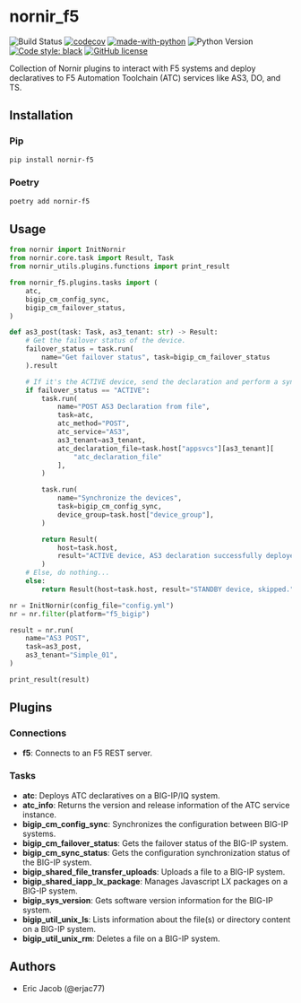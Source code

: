 # nornir_f5

![Build Status](https://github.com/erjac77/nornir_f5/workflows/test/badge.svg)
[![codecov](https://codecov.io/gh/erjac77/nornir_f5/branch/master/graph/badge.svg?token=XXIASNEDFR)](https://codecov.io/gh/erjac77/nornir_f5)
[![made-with-python](https://img.shields.io/badge/Made%20with-Python-1f425f.svg)](https://www.python.org/)
![Python Version](https://img.shields.io/badge/python-3.6+-blue.svg)
[![Code style: black](https://img.shields.io/badge/code%20style-black-000000.svg)](https://github.com/psf/black)
[![GitHub license](https://img.shields.io/github/license/erjac77/nornir_f5.svg)](https://github.com/erjac77/nornir_f5/blob/master/LICENSE)

Collection of Nornir plugins to interact with F5 systems and deploy declaratives to F5 Automation Toolchain (ATC) services like AS3, DO, and TS.

## Installation

### Pip

```bash
pip install nornir-f5
```

### Poetry

```bash
poetry add nornir-f5
```

## Usage

```python
from nornir import InitNornir
from nornir.core.task import Result, Task
from nornir_utils.plugins.functions import print_result

from nornir_f5.plugins.tasks import (
    atc,
    bigip_cm_config_sync,
    bigip_cm_failover_status,
)

def as3_post(task: Task, as3_tenant: str) -> Result:
    # Get the failover status of the device.
    failover_status = task.run(
        name="Get failover status", task=bigip_cm_failover_status
    ).result

    # If it's the ACTIVE device, send the declaration and perform a sync.
    if failover_status == "ACTIVE":
        task.run(
            name="POST AS3 Declaration from file",
            task=atc,
            atc_method="POST",
            atc_service="AS3",
            as3_tenant=as3_tenant,
            atc_declaration_file=task.host["appsvcs"][as3_tenant][
                "atc_declaration_file"
            ],
        )

        task.run(
            name="Synchronize the devices",
            task=bigip_cm_config_sync,
            device_group=task.host["device_group"],
        )

        return Result(
            host=task.host,
            result="ACTIVE device, AS3 declaration successfully deployed.",
        )
    # Else, do nothing...
    else:
        return Result(host=task.host, result="STANDBY device, skipped.")

nr = InitNornir(config_file="config.yml")
nr = nr.filter(platform="f5_bigip")

result = nr.run(
    name="AS3 POST",
    task=as3_post,
    as3_tenant="Simple_01",
)

print_result(result)
```

## Plugins

### Connections

* __f5__: Connects to an F5 REST server.

### Tasks

* __atc__: Deploys ATC declaratives on a BIG-IP/IQ system.
* __atc_info__: Returns the version and release information of the ATC service instance.
* __bigip_cm_config_sync__: Synchronizes the configuration between BIG-IP systems.
* __bigip_cm_failover_status__: Gets the failover status of the BIG-IP system.
* __bigip_cm_sync_status__: Gets the configuration synchronization status of the BIG-IP system.
* __bigip_shared_file_transfer_uploads__: Uploads a file to a BIG-IP system.
* __bigip_shared_iapp_lx_package__: Manages Javascript LX packages on a BIG-IP system.
* __bigip_sys_version__: Gets software version information for the BIG-IP system.
* __bigip_util_unix_ls__: Lists information about the file(s) or directory content on a BIG-IP system.
* __bigip_util_unix_rm__: Deletes a file on a BIG-IP system.

## Authors

* Eric Jacob (@erjac77)
